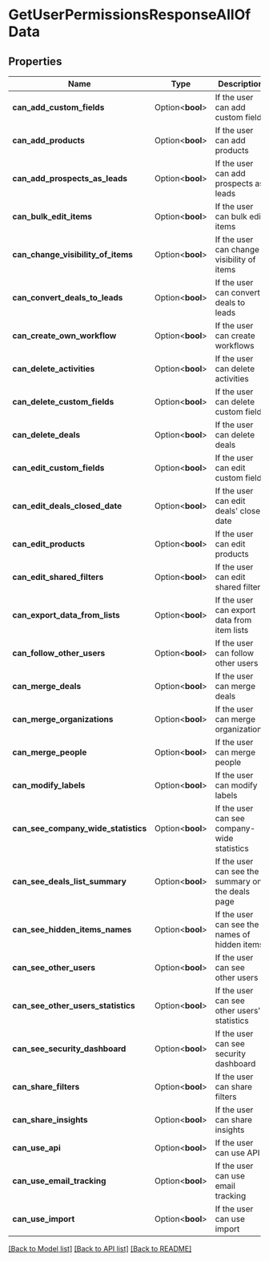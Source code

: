 # GetUserPermissionsResponseAllOfData

## Properties

Name | Type | Description | Notes
------------ | ------------- | ------------- | -------------
**can_add_custom_fields** | Option<**bool**> | If the user can add custom fields | [optional]
**can_add_products** | Option<**bool**> | If the user can add products | [optional]
**can_add_prospects_as_leads** | Option<**bool**> | If the user can add prospects as leads | [optional]
**can_bulk_edit_items** | Option<**bool**> | If the user can bulk edit items | [optional]
**can_change_visibility_of_items** | Option<**bool**> | If the user can change visibility of items | [optional]
**can_convert_deals_to_leads** | Option<**bool**> | If the user can convert deals to leads | [optional]
**can_create_own_workflow** | Option<**bool**> | If the user can create workflows | [optional]
**can_delete_activities** | Option<**bool**> | If the user can delete activities | [optional]
**can_delete_custom_fields** | Option<**bool**> | If the user can delete custom fields | [optional]
**can_delete_deals** | Option<**bool**> | If the user can delete deals | [optional]
**can_edit_custom_fields** | Option<**bool**> | If the user can edit custom fields | [optional]
**can_edit_deals_closed_date** | Option<**bool**> | If the user can edit deals' closed date | [optional]
**can_edit_products** | Option<**bool**> | If the user can edit products | [optional]
**can_edit_shared_filters** | Option<**bool**> | If the user can edit shared filters | [optional]
**can_export_data_from_lists** | Option<**bool**> | If the user can export data from item lists | [optional]
**can_follow_other_users** | Option<**bool**> | If the user can follow other users | [optional]
**can_merge_deals** | Option<**bool**> | If the user can merge deals | [optional]
**can_merge_organizations** | Option<**bool**> | If the user can merge organizations | [optional]
**can_merge_people** | Option<**bool**> | If the user can merge people | [optional]
**can_modify_labels** | Option<**bool**> | If the user can modify labels | [optional]
**can_see_company_wide_statistics** | Option<**bool**> | If the user can see company-wide statistics | [optional]
**can_see_deals_list_summary** | Option<**bool**> | If the user can see the summary on the deals page | [optional]
**can_see_hidden_items_names** | Option<**bool**> | If the user can see the names of hidden items | [optional]
**can_see_other_users** | Option<**bool**> | If the user can see other users | [optional]
**can_see_other_users_statistics** | Option<**bool**> | If the user can see other users' statistics | [optional]
**can_see_security_dashboard** | Option<**bool**> | If the user can see security dashboard | [optional]
**can_share_filters** | Option<**bool**> | If the user can share filters | [optional]
**can_share_insights** | Option<**bool**> | If the user can share insights | [optional]
**can_use_api** | Option<**bool**> | If the user can use API | [optional]
**can_use_email_tracking** | Option<**bool**> | If the user can use email tracking | [optional]
**can_use_import** | Option<**bool**> | If the user can use import | [optional]

[[Back to Model list]](../README.md#documentation-for-models) [[Back to API list]](../README.md#documentation-for-api-endpoints) [[Back to README]](../README.md)


